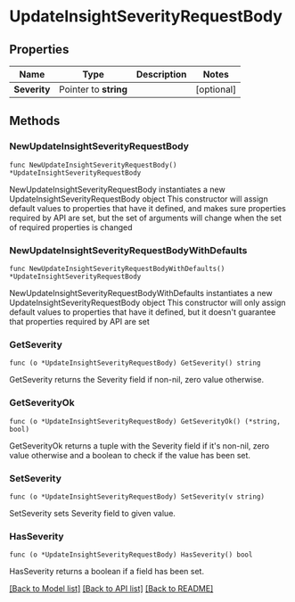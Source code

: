 # UpdateInsightSeverityRequestBody

## Properties

Name | Type | Description | Notes
------------ | ------------- | ------------- | -------------
**Severity** | Pointer to **string** |  | [optional] 

## Methods

### NewUpdateInsightSeverityRequestBody

`func NewUpdateInsightSeverityRequestBody() *UpdateInsightSeverityRequestBody`

NewUpdateInsightSeverityRequestBody instantiates a new UpdateInsightSeverityRequestBody object
This constructor will assign default values to properties that have it defined,
and makes sure properties required by API are set, but the set of arguments
will change when the set of required properties is changed

### NewUpdateInsightSeverityRequestBodyWithDefaults

`func NewUpdateInsightSeverityRequestBodyWithDefaults() *UpdateInsightSeverityRequestBody`

NewUpdateInsightSeverityRequestBodyWithDefaults instantiates a new UpdateInsightSeverityRequestBody object
This constructor will only assign default values to properties that have it defined,
but it doesn't guarantee that properties required by API are set

### GetSeverity

`func (o *UpdateInsightSeverityRequestBody) GetSeverity() string`

GetSeverity returns the Severity field if non-nil, zero value otherwise.

### GetSeverityOk

`func (o *UpdateInsightSeverityRequestBody) GetSeverityOk() (*string, bool)`

GetSeverityOk returns a tuple with the Severity field if it's non-nil, zero value otherwise
and a boolean to check if the value has been set.

### SetSeverity

`func (o *UpdateInsightSeverityRequestBody) SetSeverity(v string)`

SetSeverity sets Severity field to given value.

### HasSeverity

`func (o *UpdateInsightSeverityRequestBody) HasSeverity() bool`

HasSeverity returns a boolean if a field has been set.


[[Back to Model list]](../README.md#documentation-for-models) [[Back to API list]](../README.md#documentation-for-api-endpoints) [[Back to README]](../README.md)


